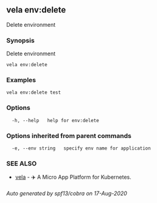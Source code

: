 ## vela env:delete

Delete environment

### Synopsis

Delete environment

```
vela env:delete
```

### Examples

```
vela env:delete test
```

### Options

```
  -h, --help   help for env:delete
```

### Options inherited from parent commands

```
  -e, --env string   specify env name for application
```

### SEE ALSO

* [vela](vela.md)	 - ✈️  A Micro App Platform for Kubernetes.

###### Auto generated by spf13/cobra on 17-Aug-2020
